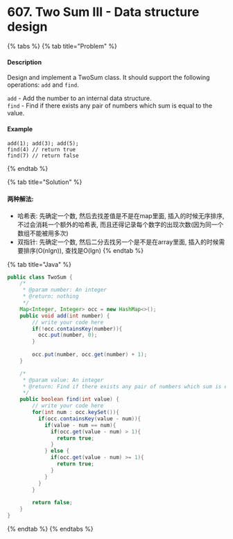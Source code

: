# 607. Two Sum III - Data structure design

{% tabs %}
{% tab title="Problem" %}
#### Description

Design and implement a TwoSum class. It should support the following operations: `add` and `find`.

`add` - Add the number to an internal data structure.  
`find` - Find if there exists any pair of numbers which sum is equal to the value.

#### Example

```text
add(1); add(3); add(5);
find(4) // return true
find(7) // return false
```
{% endtab %}

{% tab title="Solution" %}
#### 两种解法:

* 哈希表: 先确定一个数, 然后去找差值是不是在map里面, 插入的时候无序排序, 不过会消耗一个额外的哈希表, 而且还得记录每个数字的出现次数\(因为同一个数组不能被用多次\)
* 双指针: 先确定一个数, 然后二分去找另一个是不是在array里面, 插入的时候需要排序\(O\(nlgn\)\), 查找是O\(lgn\)
{% endtab %}

{% tab title="Java" %}
```java
public class TwoSum {
    /*
     * @param number: An integer
     * @return: nothing
     */
    Map<Integer, Integer> occ = new HashMap<>();
    public void add(int number) {
        // write your code here
        if(!occ.containsKey(number)){
          occ.put(number, 0);
        }
        
        occ.put(number, occ.get(number) + 1);
    }

    /*
     * @param value: An integer
     * @return: Find if there exists any pair of numbers which sum is equal to the value.
     */
    public boolean find(int value) {
        // write your code here
        for(int num : occ.keySet()){
          if(occ.containsKey(value - num)){
            if(value - num == num){
              if(occ.get(value - num) > 1){
                return true;
              }
            } else {
              if(occ.get(value - num) >= 1){
                return true;
              }
            }
          }
        }
        
        return false;
    }
}
```
{% endtab %}
{% endtabs %}

